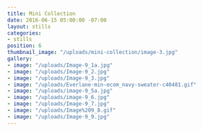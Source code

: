 ```yaml
---
title: Mini Collection
date: 2016-06-15 05:00:00 -07:00
layout: stills
categories:
- stills
position: 6
thumbnail_image: "/uploads/mini-collection/image-3.jpg"
gallery:
- image: "/uploads/Image-9_1a.jpg"
- image: "/uploads/Image-9_2.jpg"
- image: "/uploads/Image-9_3.jpg"
- image: "/uploads/Everlane-min-ecom_navy-sweater-c40481.gif"
- image: "/uploads/image-9_5a.jpg"
- image: "/uploads/image-9_6.jpg"
- image: "/uploads/Image-9_7.jpg"
- image: "/uploads/Image%209_8.gif"
- image: "/uploads/Image-9_9.jpg"
---
```

